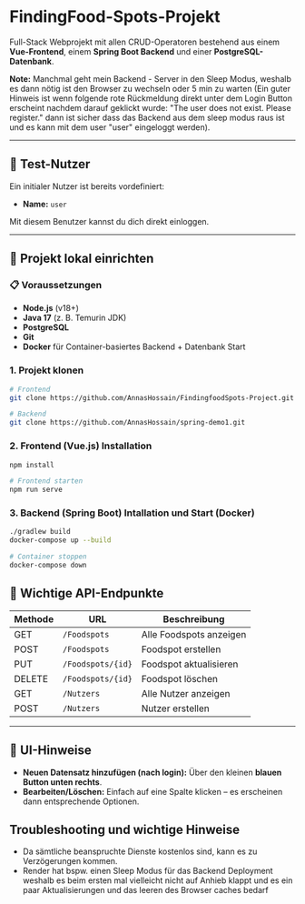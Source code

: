# FindingFood-Spots-Projekt

Full-Stack Webprojekt mit allen CRUD-Operatoren bestehend aus einem **Vue-Frontend**, einem **Spring Boot Backend** und einer **PostgreSQL-Datenbank**.


**Note:** Manchmal geht mein Backend - Server in den Sleep Modus, weshalb es dann nötig ist den Browser zu wechseln oder 5 min zu warten (Ein guter Hinweis ist wenn folgende rote Rückmeldung direkt unter dem Login Button erscheint nachdem darauf geklickt wurde: "The user does not exist. Please register." dann ist sicher dass das Backend aus dem sleep modus raus ist und es kann mit dem user "user" eingeloggt werden).

---

## 👤 Test-Nutzer

Ein initialer Nutzer ist bereits vordefiniert:
- **Name:** `user`

Mit diesem Benutzer kannst du dich direkt einloggen.

---

## 🚀 Projekt lokal einrichten


### 📋 Voraussetzungen

- **Node.js** (v18+)
- **Java 17** (z. B. Temurin JDK)
- **PostgreSQL** 
- **Git**
- **Docker** für Container-basiertes Backend + Datenbank Start

### 1. Projekt klonen
```bash
# Frontend
git clone https://github.com/AnnasHossain/FindingfoodSpots-Project.git

# Backend
git clone https://github.com/AnnasHossain/spring-demo1.git

```
### 2. Frontend (Vue.js) Installation
```bash
npm install
```
```bash
# Frontend starten
npm run serve
```

### 3. Backend (Spring Boot) Intallation und Start (Docker)
```bash
./gradlew build
docker-compose up --build
```
```bash
# Container stoppen
docker-compose down
```
## 📌 Wichtige API-Endpunkte

| Methode | URL               | Beschreibung             |
|---------|-------------------|--------------------------|
| GET     | `/Foodspots`      | Alle Foodspots anzeigen  |
| POST    | `/Foodspots`      | Foodspot erstellen       |
| PUT     | `/Foodspots/{id}` | Foodspot aktualisieren   |
| DELETE  | `/Foodspots/{id}` | Foodspot löschen         |
| GET     | `/Nutzers`        | Alle Nutzer anzeigen     |
| POST    | `/Nutzers`        | Nutzer erstellen         |

---


## 🧭 UI-Hinweise

- **Neuen Datensatz hinzufügen (nach login):** Über den kleinen **blauen Button unten rechts**.
- **Bearbeiten/Löschen:** Einfach auf eine Spalte klicken – es erscheinen dann entsprechende Optionen.


## Troubleshooting und wichtige Hinweise

- Da sämtliche beanspruchte Dienste kostenlos sind, kann es zu Verzögerungen kommen.
- Render hat bspw. einen Sleep Modus für das Backend Deployment weshalb es beim ersten mal vielleicht nicht auf Anhieb klappt und es ein paar Aktualisierungen und das leeren des Browser caches bedarf
